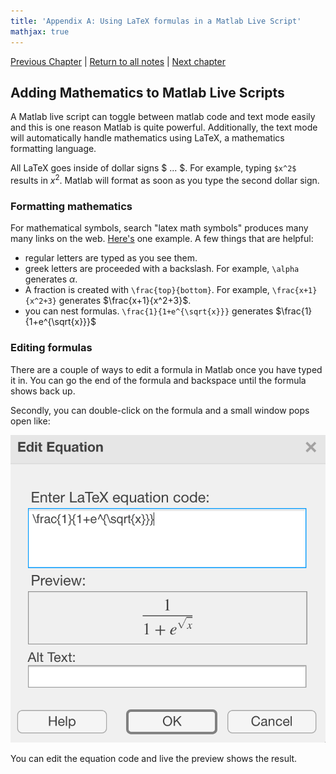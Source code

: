 ```yaml
---
title: 'Appendix A: Using LaTeX formulas in a Matlab Live Script'
mathjax: true
---
```


[Previous Chapter](ch17.html) | [Return to all notes](index.html) | [Next chapter](appendix-B.html)

## Adding Mathematics to Matlab Live Scripts

A Matlab live script can toggle between matlab code and text mode easily and this is one reason Matlab is quite powerful.  Additionally, the text mode will automatically handle mathematics using LaTeX, a mathematics formatting language.

All LaTeX goes inside of dollar signs \$ ... \$.  For example, typing `$x^2$` results in $x^2$. Matlab will format as soon as you type the second dollar sign.


### Formatting mathematics

For mathematical symbols, search "latex math symbols" produces many many links on the web.  [Here's](https://oeis.org/wiki/List_of_LaTeX_mathematical_symbols) one example.  A few things that are helpful:

- regular letters are typed as you see them.
- greek letters are proceeded with a backslash.  For example, `\alpha` generates $\alpha$.
- A fraction is created with `\frac{top}{bottom}`.  For example, `\frac{x+1}{x^2+3}` generates $\frac{x+1}{x^2+3}$.
- you can nest formulas.  `\frac{1}{1+e^{\sqrt{x}}}` generates $\frac{1}{1+e^{\sqrt{x}}}$

### Editing formulas

There are a couple of ways to edit a formula in Matlab once you have typed it in.  You can go the end of the formula and backspace until the formula shows back up.

Secondly, you can double-click on the formula and a small window pops open like:

![Edit a formula](images/appendix-A/plot01.png)

You can edit the equation code and live the preview shows the result.